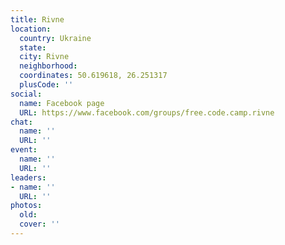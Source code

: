 ```yaml
---
title: Rivne
location:
  country: Ukraine
  state: 
  city: Rivne
  neighborhood: 
  coordinates: 50.619618, 26.251317
  plusCode: ''
social:
  name: Facebook page
  URL: https://www.facebook.com/groups/free.code.camp.rivne
chat:
  name: ''
  URL: ''
event:
  name: ''
  URL: ''
leaders:
- name: ''
  URL: ''
photos:
  old: 
  cover: ''
---
```

